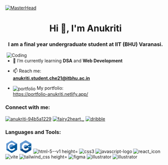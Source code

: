 [![MasterHead](https://as1.ftcdn.net/v2/jpg/02/22/96/70/1000_F_222967089_uftweUTsmcqiDYMzFXvSdOI0AfwxNqa7.jpg)](https://github.com/Anuukriti)
<h1 align="center">Hi 👋, I'm Anukriti</h1>
<h3 align="center">I am a final year undergraduate student at IIT (BHU) Varanasi.</h3>
<img align="right" alt="Coding" width="500" src="https://mir-s3-cdn-cf.behance.net/project_modules/disp/601014116770475.6068beff4640a.gif">



- 🌱 I’m currently learning **DSA** and **Web Development**

- 📫 Reach me: <br/> **anukriti.student.che21@itbhu.ac.in**
- <img align="center" height="20" src="https://img.icons8.com/nolan/64/portfolio.png" alt="portfolio"/>  My portfolio: <br/> https://portfolio-anukriti.netlify.app/

<h3 align="left">Connect with me:</h3>
<p align="left">
<a href="https://linkedin.com/in/anukriti-94b5a1229" target="blank"><img align="center" src="https://raw.githubusercontent.com/rahuldkjain/github-profile-readme-generator/master/src/images/icons/Social/linked-in-alt.svg" alt="anukriti-94b5a1229" height="30" width="40" /></a>
<a href="https://instagram.com/fairy2heart._" target="blank"><img align="center" src="https://raw.githubusercontent.com/rahuldkjain/github-profile-readme-generator/master/src/images/icons/Social/instagram.svg" alt="fairy2heart._" height="30" width="40" /></a>
<a href="https://dribbble.com/Kritianu" target="blank"><img align="center"  src="https://img.icons8.com/fluency/48/dribbble.png" alt="dribble"  width="40" height="40" /></a>
</p>

<h3 align="left">Languages and Tools:</h3>
<p align="left">
  <img src="https://raw.githubusercontent.com/devicons/devicon/master/icons/c/c-original.svg" alt="c" height="40"/>
  <img src="https://raw.githubusercontent.com/devicons/devicon/master/icons/cplusplus/cplusplus-original.svg" alt="cplusplus" height="40"/>
  <img src="https://img.icons8.com/color/48/html-5--v1.png" alt="html-5--v1 height="40""/>
  <img src="https://img.icons8.com/color/48/css3.png" alt="css3" height="50" />
  <img src="https://img.icons8.com/dusk/64/javascript-logo.png" alt="javascript-logo" height="48" />
  <img src ="https://logos-world.net/wp-content/uploads/2023/08/React-Symbol.png" alt="react_icon" height="40" />
  <img src="https://avatars.githubusercontent.com/u/65625612?v=4" alt="vite" height="40" />
  <img src="https://img.icons8.com/color/48/tailwind_css.png" alt="tailwind_css height="50" />
  <img src="https://www.vectorlogo.zone/logos/figma/figma-icon.svg" alt="figma" height="40"/>
  <img src="https://www.vectorlogo.zone/logos/adobe_illustrator/adobe_illustrator-icon.svg" alt="illustrator" height="40"/>
  <img src="https://pnghq.com/wp-content/uploads/canva-logo-symbol-free-png-images.png" alt="illustrator" height="40"/>
</p>




